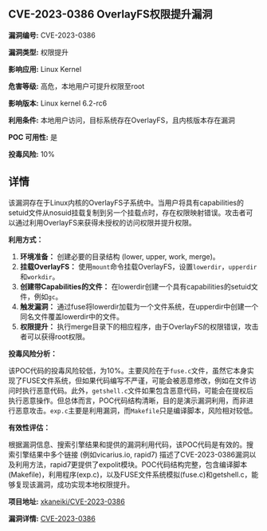 ## CVE-2023-0386 OverlayFS权限提升漏洞

**漏洞编号:** CVE-2023-0386

**漏洞类型:** 权限提升

**影响应用:** Linux Kernel

**危害等级:** 高危，本地用户可提升权限至root

**影响版本:** Linux kernel 6.2-rc6

**利用条件:** 本地用户访问，目标系统存在OverlayFS，且内核版本存在漏洞

**POC 可用性:** 是

**投毒风险:** 10%

## 详情

该漏洞存在于Linux内核的OverlayFS子系统中。当用户将具有capabilities的setuid文件从nosuid挂载复制到另一个挂载点时，存在权限映射错误。攻击者可以通过利用OverlayFS来获得未授权的访问权限并提升权限。

**利用方式：**

1.  **环境准备：** 创建必要的目录结构 (lower, upper, work, merge)。
2.  **挂载OverlayFS：** 使用`mount`命令挂载OverlayFS，设置`lowerdir`，`upperdir`和`workdir`。
3.  **创建带Capabilities的文件：** 在lowerdir创建一个具有capabilities的setuid文件，例如`gc`。
4.  **触发漏洞：** 通过fuse将lowerdir加载为一个文件系统，在upperdir中创建一个同名文件覆盖lowerdir中的文件。
5.  **权限提升：** 执行merge目录下的相应程序，由于OverlayFS的权限错误，攻击者可以获得root权限。

**投毒风险分析：**

该POC代码的投毒风险较低，为10%。主要风险在于`fuse.c`文件，虽然它本身实现了FUSE文件系统，但如果代码编写不严谨，可能会被恶意修改，例如在文件访问时执行恶意代码。此外，`getshell.c`文件如果包含恶意代码，可能会在提权后执行恶意操作。但总体而言，POC代码结构清晰，目的是演示漏洞利用，而非进行恶意攻击。`exp.c`主要是利用漏洞，而`Makefile`只是编译脚本，风险相对较低。

**有效性评估：**

根据漏洞信息、搜索引擎结果和提供的漏洞利用代码，该POC代码是有效的。搜索引擎结果中多个链接 (例如vicarius.io, rapid7) 描述了CVE-2023-0386漏洞以及利用方法，rapid7更提供了expolit模块。POC代码结构完整，包含编译脚本(Makefile)，利用程序(exp.c)，以及FUSE文件系统模拟(fuse.c)和getshell.c，能够复现该漏洞，成功实现本地权限提升。

**项目地址:** [xkaneiki/CVE-2023-0386](https://github.com/xkaneiki/CVE-2023-0386)

**漏洞详情:** [CVE-2023-0386](https://nvd.nist.gov/vuln/detail/CVE-2023-0386)